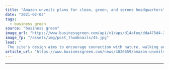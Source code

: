 ```yaml
---
title: "Amazon unveils plans for clean, green, and serene headquarters"
date: "2021-02-03"
tags: 
  - business green
source: "business green"
image_url: "https://www.businessgreen.com/api/v1/wps/d14afee/dda475d4-2e9a-4db7-9a86-a376c5cf6bc0/3/aerial-reduced-185x114.jpg"
image_fp: "/assets/img/post_thumbnails/45.jpg"
lead: "
 The site's design aims to encourage connection with nature, walking and cycling, and uses 100 per cent clean electricity to heat and cool buildings ..."
article_url: "https://www.businessgreen.com/news/4026659/amazon-unveils-plans-clean-green-serene-headquarters"
---
```


---
